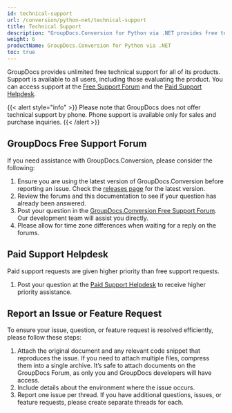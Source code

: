 ```yaml
---
id: technical-support
url: /conversion/python-net/technical-support
title: Technical Support
description: "GroupDocs.Conversion for Python via .NET provides free technical support available to all users. Please report your question, issue, or feature request using GroupDocs Free Support Forum."
weight: 6
productName: GroupDocs.Conversion for Python via .NET
toc: true
---
```


GroupDocs provides unlimited free technical support for all of its products. Support is available to all users, including those evaluating the product. You can access support at the [Free Support Forum](https://forum.groupdocs.com/) and the [Paid Support Helpdesk](https://helpdesk.groupdocs.com/).

{{< alert style="info" >}}
Please note that GroupDocs does not offer technical support by phone. Phone support is available only for sales and purchase inquiries.
{{< /alert >}}

## GroupDocs Free Support Forum

If you need assistance with GroupDocs.Conversion, please consider the following:

1. Ensure you are using the latest version of GroupDocs.Conversion before reporting an issue. Check the [releases page](https://releases.groupdocs.com/conversion/python-net/) for the latest version.
2. Review the forums and this documentation to see if your question has already been answered.
3. Post your question in the [GroupDocs.Conversion Free Support Forum](https://forum.groupdocs.com/c/conversion). Our development team will assist you directly.
4. Please allow for time zone differences when waiting for a reply on the forums.

## Paid Support Helpdesk

Paid support requests are given higher priority than free support requests.

1. Post your question at the [Paid Support Helpdesk](https://helpdesk.groupdocs.com/) to receive higher priority assistance.

## Report an Issue or Feature Request

To ensure your issue, question, or feature request is resolved efficiently, please follow these steps:

1. Attach the original document and any relevant code snippet that reproduces the issue. If you need to attach multiple files, compress them into a single archive. It’s safe to attach documents on the GroupDocs Forum, as only you and GroupDocs developers will have access.
2. Include details about the environment where the issue occurs.
3. Report one issue per thread. If you have additional questions, issues, or feature requests, please create separate threads for each.

